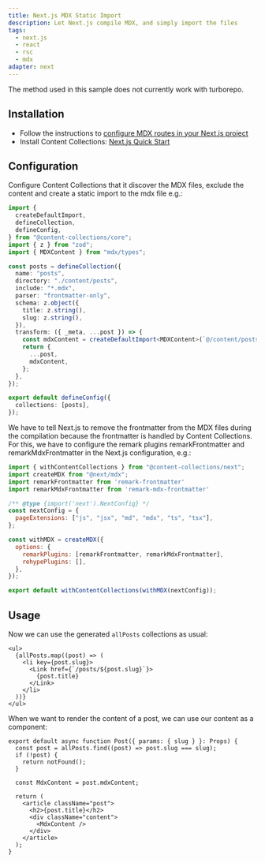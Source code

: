 ```yaml
---
title: Next.js MDX Static Import
description: Let Next.js compile MDX, and simply import the files
tags:
  - next.js
  - react
  - rsc
  - mdx
adapter: next
---
```


<Callout type="warn">
  The method used in this sample does not currently work with turborepo.
</Callout>

## Installation

- Follow the instructions to [configure MDX routes in your Next.js project](https://nextjs.org/docs/app/building-your-application/configuring/mdx)
- Install Content Collections: [Next.js Quick Start](https://www.content-collections.dev/docs/quickstart/next)

## Configuration

Configure Content Collections that it discover the MDX files, exclude the content and create a static import to the mdx file e.g.:

```ts
import {
  createDefaultImport,
  defineCollection,
  defineConfig,
} from "@content-collections/core";
import { z } from "zod";
import { MDXContent } from "mdx/types";

const posts = defineCollection({
  name: "posts",
  directory: "./content/posts",
  include: "*.mdx",
  parser: "frontmatter-only",
  schema: z.object({
    title: z.string(),
    slug: z.string(),
  }),
  transform: ({ _meta, ...post }) => {
    const mdxContent = createDefaultImport<MDXContent>(`@/content/posts/${_meta.filePath}`);
    return {
      ...post,
      mdxContent,
    };
  },
});

export default defineConfig({
  collections: [posts],
});
```

We have to tell Next.js to remove the frontmatter from the MDX files during the compilation because the frontmatter is handled by Content Collections. For this, we have to configure the remark plugins remarkFrontmatter and remarkMdxFrontmatter in the Next.js configuration, e.g.:

```js
import { withContentCollections } from "@content-collections/next";
import createMDX from "@next/mdx";
import remarkFrontmatter from 'remark-frontmatter'
import remarkMdxFrontmatter from 'remark-mdx-frontmatter'

/** @type {import('next').NextConfig} */
const nextConfig = {
  pageExtensions: ["js", "jsx", "md", "mdx", "ts", "tsx"],
};

const withMDX = createMDX({
  options: {
    remarkPlugins: [remarkFrontmatter, remarkMdxFrontmatter],
    rehypePlugins: [],
  },
});

export default withContentCollections(withMDX(nextConfig));
```

## Usage

Now we can use the generated `allPosts` collections as usual:

```tsx
<ul>
  {allPosts.map((post) => (
    <li key={post.slug}>
      <Link href={`/posts/${post.slug}`}>
        {post.title}
      </Link>
    </li>
  ))}
</ul>
```

When we want to render the content of a post, we can use our content as a component:

```tsx
export default async function Post({ params: { slug } }: Props) {
  const post = allPosts.find((post) => post.slug === slug);
  if (!post) {
    return notFound();
  }

  const MdxContent = post.mdxContent;

  return (
    <article className="post">
      <h2>{post.title}</h2>
      <div className="content">
        <MdxContent />
      </div>
    </article>
  );
}
```

